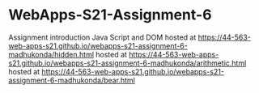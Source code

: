 # WebApps-S21-Assignment-6
Assignment introduction Java Script and DOM
hosted at https://44-563-web-apps-s21.github.io/webapps-s21-assignment-6-madhukonda/hidden.html
hosted at https://44-563-web-apps-s21.github.io/webapps-s21-assignment-6-madhukonda/arithmetic.html
hosted at https://44-563-web-apps-s21.github.io/webapps-s21-assignment-6-madhukonda/bear.html

